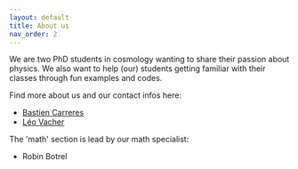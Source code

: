 ```yaml
---
layout: default
title: About us
nav_order: 2
---
```


We are two PhD students in cosmology wanting to share their passion about physics. We also want to help (our) students getting familiar with their classes through fun examples and codes. 

Find more about us and our contact infos here:

- [Bastien Carreres](https://bastiencarreres.github.io/)
- [Léo Vacher](https://leovacher.github.io/)

The 'math' section is lead by our math specialist: 

- Robin Botrel